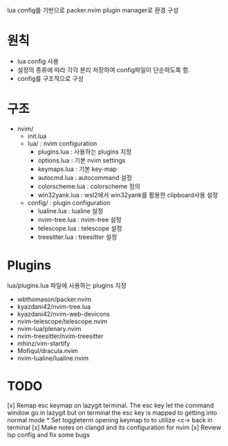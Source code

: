 lua config를 기반으로 packer.nvim plugin manager로 환경 구성

# 원칙
* lua config 사용
* 설정의 종류에 따라 각각 분리 저장하여 config파일이 단순하도록 함.
* config를 구조적으로 구성

# 구조
* nvim/
    * init.lua
    * lua/ : nvim configuration
        * plugins.lua : 사용하는 plugins 지정
        * options.lua : 기본 nvim settings
        * keymaps.lua : 기본 key-map
        * autocmd.lua : autocommand 설정
        * colorscheme.lua : colorscheme 정의
        * win32yank.lua : wsl2에서 win32yank를 활용한 clipboard사용 설정
    * config/ : plugin configuration
        * lualine.lua : lualine 설정
        * nvim-tree.lua : nvim-tree 설정
        * telescope.lua : telescope 설정
        * treesitter.lua : treesitter 설정 

# Plugins
lua/plugins.lua 파일에 사용하는 plugins 지정
* wbthomason/packer.nvim
* kyazdani42/nvim-tree.lua
* kyazdani42/nvim-web-devicons
* nvim-telescope/telescope.nvim
* nvim-lua/plenary.nvim
* nvim-treesitter/nvim-treesitter
* mhinz/vim-startify
* Mofiqul/dracula.nvim
* nvim-lualine/lualine.nvim

# TODO
[x] Remap esc keymap on lazygit terminal. The esc key let the command window go in lazygit but on terminal the esc key is mapped to getting into normal mode
    * Set toggleterm opening keymap to <m-0> to utilize <c-\> back in terminal 
[x] Make notes on clangd and its configuration for nvim
[x] Review lsp config and fix some bugs

